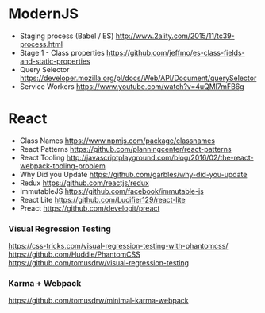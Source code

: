 # ModernJS
- Staging process (Babel / ES) http://www.2ality.com/2015/11/tc39-process.html
- Stage 1 - Class properties https://github.com/jeffmo/es-class-fields-and-static-properties
- Query Selector https://developer.mozilla.org/pl/docs/Web/API/Document/querySelector
- Service Workers https://www.youtube.com/watch?v=4uQMl7mFB6g

# React
- Class Names https://www.npmjs.com/package/classnames
- React Patterns https://github.com/planningcenter/react-patterns
- React Tooling http://javascriptplayground.com/blog/2016/02/the-react-webpack-tooling-problem
- Why Did you Update https://github.com/garbles/why-did-you-update
- Redux https://github.com/reactjs/redux
- ImmutableJS https://github.com/facebook/immutable-js
- React Lite https://github.com/Lucifier129/react-lite
- Preact https://github.com/developit/preact

### Visual Regression Testing 
https://css-tricks.com/visual-regression-testing-with-phantomcss/
https://github.com/Huddle/PhantomCSS
https://github.com/tomusdrw/visual-regression-testing

### Karma + Webpack
https://github.com/tomusdrw/minimal-karma-webpack
